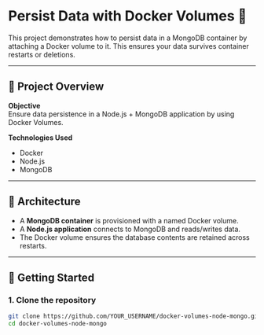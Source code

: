 # Persist Data with Docker Volumes 🐳

This project demonstrates how to persist data in a MongoDB container by attaching a Docker volume to it. This ensures your data survives container restarts or deletions.

---

## 📌 Project Overview

**Objective**  
Ensure data persistence in a Node.js + MongoDB application by using Docker Volumes.

**Technologies Used**
- Docker
- Node.js
- MongoDB

---

## 🧱 Architecture

- A **MongoDB container** is provisioned with a named Docker volume.
- A **Node.js application** connects to MongoDB and reads/writes data.
- The Docker volume ensures the database contents are retained across restarts.

---

## 🚀 Getting Started

### 1. Clone the repository

```bash
git clone https://github.com/YOUR_USERNAME/docker-volumes-node-mongo.git
cd docker-volumes-node-mongo